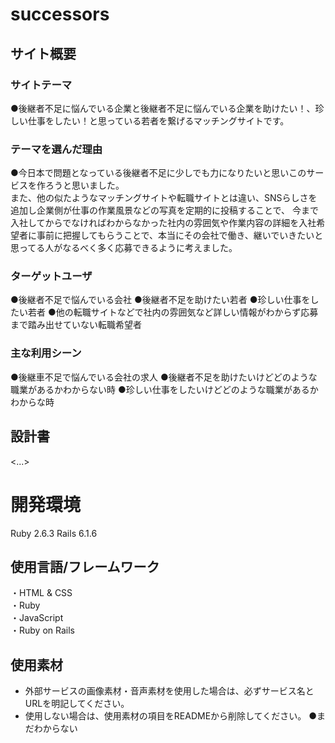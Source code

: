 # successors

## サイト概要
### サイトテーマ
●後継者不足に悩んでいる企業と後継者不足に悩んでいる企業を助けたい！、珍しい仕事をしたい！と思っている若者を繋げるマッチングサイトです。

### テーマを選んだ理由
●今日本で問題となっている後継者不足に少しでも力になりたいと思いこのサービスを作ろうと思いました。<br>
 また、他の似たようなマッチングサイトや転職サイトとは違い、SNSらしさを追加し企業側が仕事の作業風景などの写真を定期的に投稿することで、
 今まで入社してからでなければわからなかった社内の雰囲気や作業内容の詳細を入社希望者に事前に把握してもらうことで、本当にその会社で働き、継いでいきたいと思ってる人がなるべく多く応募できるように考えました。
### ターゲットユーザ
●後継者不足で悩んでいる会社
●後継者不足を助けたい若者
●珍しい仕事をしたい若者
●他の転職サイトなどで社内の雰囲気など詳しい情報がわからず応募まで踏み出せていない転職希望者

### 主な利用シーン
●後継車不足で悩んでいる会社の求人
●後継者不足を助けたいけどどのような職業があるかわからない時
●珍しい仕事をしたいけどどのような職業があるかわからな時

## 設計書
<...>

# 開発環境
Ruby 2.6.3 Rails 6.1.6

## 使用言語/フレームワーク
・HTML & CSS<br>
・Ruby<br>
・JavaScript<br>
・Ruby on Rails

## 使用素材
- 外部サービスの画像素材・音声素材を使用した場合は、必ずサービス名とURLを明記してください。
- 使用しない場合は、使用素材の項目をREADMEから削除してください。
●まだわからない